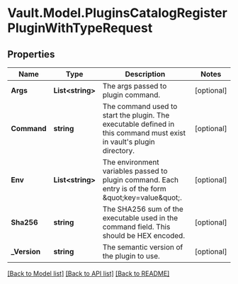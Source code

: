 # Vault.Model.PluginsCatalogRegisterPluginWithTypeRequest

## Properties

Name | Type | Description | Notes
------------ | ------------- | ------------- | -------------
**Args** | **List&lt;string&gt;** | The args passed to plugin command. | [optional] 
**Command** | **string** | The command used to start the plugin. The executable defined in this command must exist in vault&#x27;s plugin directory. | [optional] 
**Env** | **List&lt;string&gt;** | The environment variables passed to plugin command. Each entry is of the form \&quot;key&#x3D;value\&quot;. | [optional] 
**Sha256** | **string** | The SHA256 sum of the executable used in the command field. This should be HEX encoded. | [optional] 
**_Version** | **string** | The semantic version of the plugin to use. | [optional] 

[[Back to Model list]](../README.md#documentation-for-models) [[Back to API list]](../README.md#documentation-for-api-endpoints) [[Back to README]](../README.md)

